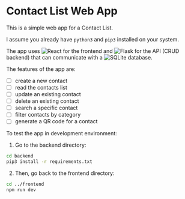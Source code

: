 # Contact List Web App

This is a simple web app for a Contact List.

I assume you already have `python3` and `pip3` installed on your system.

The app uses ![React](https://img.shields.io/badge/react-%2320232a.svg?style=for-the-badge&logo=react&logoColor=%2361DAFB) for the frontend and ![Flask](https://img.shields.io/badge/flask-%23000.svg?style=for-the-badge&logo=flask&logoColor=white) for the API (CRUD backend) that can communicate with a ![SQLite](https://img.shields.io/badge/sqlite-%2307405e.svg?style=for-the-badge&logo=sqlite&logoColor=white) database.

The features of the app are:

- [ ] create a new contact
- [ ] read the contacts list
- [ ] update an existing contact
- [ ] delete an existing contact
- [ ] search a specific contact
- [ ] filter contacts by category
- [ ] generate a QR code for a contact

To test the app in development environment:

1. Go to the backend directory:

```sh
cd backend
pip3 install -r requirements.txt
```

2. Then, go back to the frontend directory:

```sh
cd ../frontend
npm run dev
```
